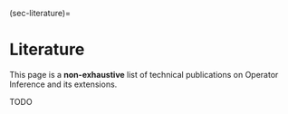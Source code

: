 (sec-literature)=
# Literature

This page is a **non-exhaustive** list of technical publications on Operator Inference and its extensions.

TODO
